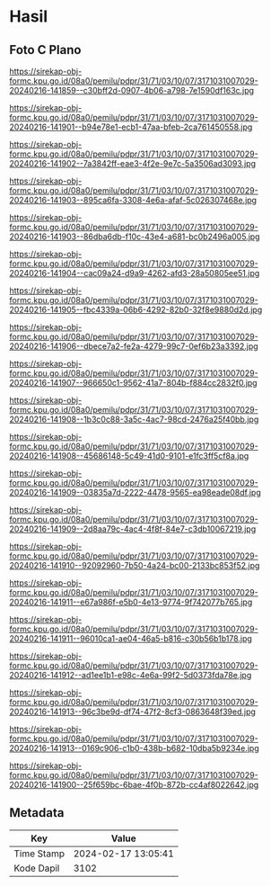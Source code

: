 # Hasil

## Foto C Plano

https://sirekap-obj-formc.kpu.go.id/08a0/pemilu/pdpr/31/71/03/10/07/3171031007029-20240216-141859--c30bff2d-0907-4b06-a798-7e1590df163c.jpg

https://sirekap-obj-formc.kpu.go.id/08a0/pemilu/pdpr/31/71/03/10/07/3171031007029-20240216-141901--b94e78e1-ecb1-47aa-bfeb-2ca761450558.jpg

https://sirekap-obj-formc.kpu.go.id/08a0/pemilu/pdpr/31/71/03/10/07/3171031007029-20240216-141902--7a3842ff-eae3-4f2e-9e7c-5a3506ad3093.jpg

https://sirekap-obj-formc.kpu.go.id/08a0/pemilu/pdpr/31/71/03/10/07/3171031007029-20240216-141903--895ca6fa-3308-4e6a-afaf-5c026307468e.jpg

https://sirekap-obj-formc.kpu.go.id/08a0/pemilu/pdpr/31/71/03/10/07/3171031007029-20240216-141903--86dba6db-f10c-43e4-a681-bc0b2496a005.jpg

https://sirekap-obj-formc.kpu.go.id/08a0/pemilu/pdpr/31/71/03/10/07/3171031007029-20240216-141904--cac09a24-d9a9-4262-afd3-28a50805ee51.jpg

https://sirekap-obj-formc.kpu.go.id/08a0/pemilu/pdpr/31/71/03/10/07/3171031007029-20240216-141905--fbc4339a-06b6-4292-82b0-32f8e9880d2d.jpg

https://sirekap-obj-formc.kpu.go.id/08a0/pemilu/pdpr/31/71/03/10/07/3171031007029-20240216-141906--dbece7a2-fe2a-4279-99c7-0ef6b23a3392.jpg

https://sirekap-obj-formc.kpu.go.id/08a0/pemilu/pdpr/31/71/03/10/07/3171031007029-20240216-141907--966650c1-9562-41a7-804b-f884cc2832f0.jpg

https://sirekap-obj-formc.kpu.go.id/08a0/pemilu/pdpr/31/71/03/10/07/3171031007029-20240216-141908--1b3c0c88-3a5c-4ac7-98cd-2476a25f40bb.jpg

https://sirekap-obj-formc.kpu.go.id/08a0/pemilu/pdpr/31/71/03/10/07/3171031007029-20240216-141908--45686148-5c49-41d0-9101-e1fc3ff5cf8a.jpg

https://sirekap-obj-formc.kpu.go.id/08a0/pemilu/pdpr/31/71/03/10/07/3171031007029-20240216-141909--03835a7d-2222-4478-9565-ea98eade08df.jpg

https://sirekap-obj-formc.kpu.go.id/08a0/pemilu/pdpr/31/71/03/10/07/3171031007029-20240216-141909--2d8aa79c-4ac4-4f8f-84e7-c3db10067219.jpg

https://sirekap-obj-formc.kpu.go.id/08a0/pemilu/pdpr/31/71/03/10/07/3171031007029-20240216-141910--92092960-7b50-4a24-bc00-2133bc853f52.jpg

https://sirekap-obj-formc.kpu.go.id/08a0/pemilu/pdpr/31/71/03/10/07/3171031007029-20240216-141911--e67a986f-e5b0-4e13-9774-9f742077b765.jpg

https://sirekap-obj-formc.kpu.go.id/08a0/pemilu/pdpr/31/71/03/10/07/3171031007029-20240216-141911--96010ca1-ae04-46a5-b816-c30b56b1b178.jpg

https://sirekap-obj-formc.kpu.go.id/08a0/pemilu/pdpr/31/71/03/10/07/3171031007029-20240216-141912--ad1ee1b1-e98c-4e6a-99f2-5d0373fda78e.jpg

https://sirekap-obj-formc.kpu.go.id/08a0/pemilu/pdpr/31/71/03/10/07/3171031007029-20240216-141913--96c3be9d-df74-47f2-8cf3-0863648f39ed.jpg

https://sirekap-obj-formc.kpu.go.id/08a0/pemilu/pdpr/31/71/03/10/07/3171031007029-20240216-141913--0169c906-c1b0-438b-b682-10dba5b9234e.jpg

https://sirekap-obj-formc.kpu.go.id/08a0/pemilu/pdpr/31/71/03/10/07/3171031007029-20240216-141900--25f659bc-6bae-4f0b-872b-cc4af8022642.jpg


## Metadata

| Key        | Value               |
| ---------- | ------------------- |
| Time Stamp | 2024-02-17 13:05:41 |
| Kode Dapil | 3102                |



